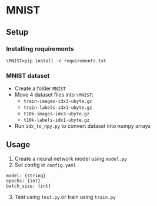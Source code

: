 # MNIST

## Setup

### Installing requirements
```
\MNIST>pip install -r requirements.txt
```

### MNIST dataset
- Create a folder `MNIST`
- Move 4 dataset files into `\MNIST`:
    - `train-images-idx3-ubyte.gz`
    - `train-labels-idx1-ubyte.gz`
    - `t10k-images-idx3-ubyte.gz`
    - `t10k-labels-idx1-ubyte.gz`
- Run `idx_to_npy.py` to convert dataset into numpy arrays

## Usage

1) Create a neural network model using `model.py`
2) Set config in `config.yaml`
```
model: {string}
epochs: {int}
batch_size: {int}
```
3) Test using `test.py` or train using `train.py`